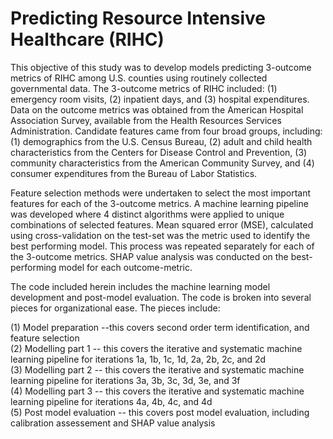 # Predicting Resource Intensive Healthcare (RIHC)

This objective of this study was to develop models predicting 3-outcome metrics of RIHC among U.S. counties using routinely collected governmental data. The 3-outcome metrics of RIHC included: (1) emergency room visits, (2) inpatient days, and (3) hospital expenditures. Data on the outcome metrics was obtained from the American Hospital Association Survey, available from the Health Resources Services Administration. Candidate features came from four broad groups, including: (1) demographics from the U.S. Census Bureau, (2) adult and child health characteristics from the Centers for Disease Control and Prevention, (3) community characteristics from the American Community Survey, and (4) consumer expenditures from the Bureau of Labor Statistics. 

Feature selection methods were undertaken to select the most important features for each of the 3-outcome metrics. A machine learning pipeline was developed where 4 distinct algorithms were applied to unique combinations of selected features. Mean squared error (MSE), calculated using cross-validation on the test-set was the metric used to identify the best performing model. This process was repeated separately for each of the 3-outcome metrics. SHAP value analysis was conducted on the best-performing model for each outcome-metric. 

The code included herein includes the machine learning model development and post-model evaluation. The code is broken into several pieces for organizational ease. The pieces include:<br/>

(1) Model preparation --this covers second order term identification, and feature selection <br/>
(2) Modelling part 1 -- this covers the iterative and systematic machine learning pipeline for iterations 1a, 1b, 1c, 1d, 2a, 2b, 2c, and 2d <br/>
(3) Modelling part 2 -- this covers the iterative and systematic machine learning pipeline for iterations 3a, 3b, 3c, 3d, 3e, and 3f <br/>
(4) Modelling part 3 -- this covers the iterative and systematic machine learning pipeline for iterations 4a, 4b, 4c, and 4d <br/>
(5) Post model evaluation -- this covers post model evaluation, including calibration assessement and SHAP value analysis <br/>
